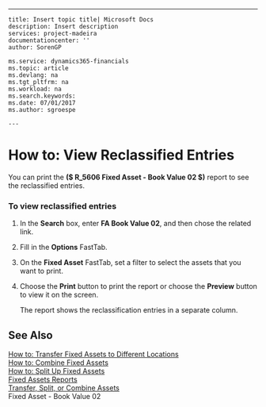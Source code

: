 ---
    title: Insert topic title| Microsoft Docs
    description: Insert description
    services: project-madeira
    documentationcenter: ''
    author: SorenGP

    ms.service: dynamics365-financials
    ms.topic: article
    ms.devlang: na
    ms.tgt_pltfrm: na
    ms.workload: na
    ms.search.keywords:
    ms.date: 07/01/2017
    ms.author: sgroespe

    ---
# How to: View Reclassified Entries
You can print the **\($ R\_5606 Fixed Asset \- Book Value 02 $\)** report to see the reclassified entries.  
  
### To view reclassified entries  
  
1.  In the **Search** box, enter **FA Book Value 02**, and then chose the related link.  
  
2.  Fill in the **Options** FastTab.  
  
3.  On the **Fixed Asset** FastTab, set a filter to select the assets that you want to print.  
  
4.  Choose the **Print** button to print the report or choose the **Preview** button to view it on the screen.  
  
     The report shows the reclassification entries in a separate column.  
  
## See Also  
 [How to: Transfer Fixed Assets to Different Locations](../Finance/how-to-transfer-fixed-assets-to-different-locations.md)   
 [How to: Combine Fixed Assets](../Finance/how-to-combine-fixed-assets.md)   
 [How to: Split Up Fixed Assets](../Finance/how-to-split-up-fixed-assets.md)   
 [Fixed Assets Reports](../Finance/fixed-assets-reports.md)   
 [Transfer, Split, or Combine Assets](../Finance/transfer-split-or-combine-assets.md)   
 Fixed Asset \- Book Value 02